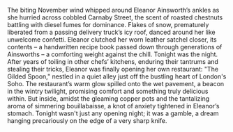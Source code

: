 The biting November wind whipped around Eleanor Ainsworth’s ankles as she hurried across cobbled Carnaby Street, the scent of roasted chestnuts battling with diesel fumes for dominance.  Flakes of snow, prematurely liberated from a passing delivery truck’s icy roof, danced around her like unwelcome confetti.  Eleanor clutched her worn leather satchel closer, its contents – a handwritten recipe book passed down through generations of Ainsworths – a comforting weight against the chill. Tonight was the night. After years of toiling in other chefs’ kitchens, enduring their tantrums and stealing their tricks, Eleanor was finally opening her own restaurant: "The Gilded Spoon," nestled in a quiet alley just off the bustling heart of London's Soho.  The restaurant’s warm glow spilled onto the wet pavement, a beacon in the wintry twilight, promising comfort and something truly delicious within.  But inside, amidst the gleaming copper pots and the tantalizing aroma of simmering bouillabaisse, a knot of anxiety tightened in Eleanor’s stomach. Tonight wasn't just any opening night; it was a gamble, a dream hanging precariously on the edge of a very sharp knife.
